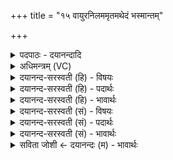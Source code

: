 +++
title = "१५ वायुरनिलममृतमथेदं भस्मान्तम्"

+++
<details><summary>पदपाठः - दयानन्दादि</summary>

वा॒युः। अनि॑लम्। अ॒मृत॑म्। अथ॑। इ॒दम्। भस्मा॑न्त॒मिति॒ भस्म॑ऽअन्तम्। शरी॑रम्। ओ३म्। क्रतो॒ इति॒ क्रतो॑। स्म॒र॒। क्लि॒बे। स्म॒र॒। कृ॒तम्। स्म॒र॒। १५।
</details>

<details><summary>अधिमन्त्रम् (VC)</summary>

- आत्मा देवता
- दीर्घतमा ऋषिः
- स्वराडुष्णिक्
- ऋषभः
</details>

<details><summary>दयानन्द-सरस्वती (हि) - विषयः</summary>

अब देहान्त के समय क्या करना चाहिये, इस विषय को अगले मन्त्र में कहा है ॥
</details>

<details><summary>दयानन्द-सरस्वती (हि) - पदार्थः</summary>

पदार्थान्वयभाषाः -  हे (क्रतो) कर्म करनेवाले जीव ! तू शरीर छूटते समय (ओ३म्) इस नामवाच्य ईश्वर को (स्मर) स्मरण कर (क्लिबे) अपने सामर्थ्य के लिये परमात्मा और अपने स्वरूप का (स्मर) स्मरण कर (कृतम्) अपने किये का (स्मर) स्मरण कर। इस संस्कार का (वायुः) धनञ्जयादिरूप वायु (अनिलम्) कारणरूप वायु को, कारणरूप वायु (अमृतम्) अविनाशी कारण को धारण करता (अथ) इसके अनन्तर (इदम्) यह (शरीरम्) नष्ट होनेवाला सुखादि का आश्रय शरीर (भस्मान्तम्) अन्त में भस्म होनेवाला होता है, ऐसा जानो ॥१५ ॥
</details>

<details><summary>दयानन्द-सरस्वती (हि) - भावार्थः</summary>

भावार्थभाषाः -  मनुष्यों को चाहिये कि जैसी मृत्यु समय में चित्त की वृत्ति होती है और शरीर से आत्मा का पृथक् होना होता है, वैसे ही इस समय भी जानें। इस शरीर की जलाने पर्य्यन्त क्रिया करें। जलाने के पश्चात् शरीर का कोई संस्कार न करें। वर्त्तमान समय में एक परमेश्वर की ही आज्ञा का पालन, उपासना और सामर्थ्य को बढ़ाया करें। किया हुआ कर्म निष्फल नहीं होता, ऐसा मान कर धर्म में रुचि और अधर्म में अप्रीति किया करें ॥१५ ॥
</details>

<details><summary>दयानन्द-सरस्वती (सं) - विषयः</summary>

अथ देहान्तसमये किं कार्य्यमित्याह ॥
</details>

<details><summary>दयानन्द-सरस्वती (सं) - पदार्थः</summary>

पदार्थान्वयभाषाः -  हे क्रतो ! त्वं शरीरत्यागसमये (ओ३म्) स्मर क्लिबे परमात्मानं स्वस्वरूपं च स्मर कृतं स्मर। अत्रस्थो वायुरनिलमनिलोऽमृतं धरति। अथेदं शरीरं भस्मान्तं भवतीति विजानीत ॥१५ ॥
</details>

<details><summary>दयानन्द-सरस्वती (सं) - भावार्थः</summary>

भावार्थभाषाः -  मनुष्यैर्यथा मृत्युसमये चित्तवृत्तिर्जायते शरीरादात्मनः पृथग्भावश्च भवति, तथैवेदानीमपि विज्ञेयम्। एतच्छरीरस्य भस्मान्ता क्रिया कार्य्या नातो दहनात् परः कश्चित् संस्कारः कर्त्तव्यो वर्त्तमानसमय एकस्य परमेश्वरस्यैवाज्ञापालनमुपासनं स्वसामर्थ्यवर्द्धनञ्चैव कार्य्यम्। कृतं कर्म विफलं न भवतीति मत्वा धर्मे रुचिरधर्मेऽप्रीतिश्च कर्त्तव्या ॥१५ ॥
</details>

<details><summary>सविता जोशी ← दयानन्दः (म) - भावार्थः</summary>

भावार्थभाषाः -  मृत्यूच्या वेळी माणसाची जशी चित्तवृत्ती असेल व शरीरापासून आत्मा वेगळा व्हावयाचा असतो. त्यावेळची स्थिती माणसांनी जाणावी मृत्यूनंतर शरीराची दहनक्रिया करावी. दहन केल्यानंतर शरीराचा कोणताही संस्कार करू नये. या जन्मात एका परमेश्वराची आज्ञा पालन करून व उपासना करून आपले सामर्थ्य वाढवावे. केलेले कर्म कधीच निष्फळ होत नाही. असे जाणून धर्मामध्ये रूची व अधर्मामध्ये अरूची असावी.
</details>